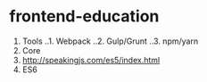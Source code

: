 # frontend-education

1. Tools
..1. Webpack
..2. Gulp/Grunt
..3. npm/yarn
2. Core
  1. http://speakingjs.com/es5/index.html
3. ES6